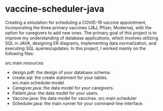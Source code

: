 # vaccine-scheduler-java

Creating a simulation for scheduling a COVID-19 vaccine appointment, incorporating the three primary vaccines (J&J, Pfizer, Moderna), with the option for caregivers to add new ones. The primary goal of this project is to improve my understanding of database applications, which involves utilizing SQL in JAVA, designing ER diagrams, implementing data normalization, and executing SQL queries/updates. In this project, I worked mainly on the following files:

src.main.resources
- design.pdf: the design of your database schema.
- create.sql: the create statement for your tables.
src.main.scheduler.model
- Caregiver.java: the data model for your caregivers.
- Patient.java: the data model for your users.
- Vaccine.java: the data model for vaccines.
src.main.scheduler
- Scheduler.java: the main runner for your command-line interface.
